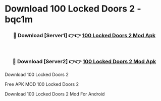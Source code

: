 # Download 100 Locked Doors 2 - bqc1m



<div align="center">
<h3>🔴 Download [Server1] 👉👉 <a href="https://momento.my/?title=100_Locked_Doors_2">100 Locked Doors 2 Mod Apk</a></h3><br>

<h3>🔴 Download [Server2] 👉👉 <a href="https://momento.my/?title=100_Locked_Doors_2">100 Locked Doors 2 Mod Apk</a></h3>
</div>



Download 100 Locked Doors 2 

Free APK MOD 100 Locked Doors 2 

Download 100 Locked Doors 2 Mod For Android
